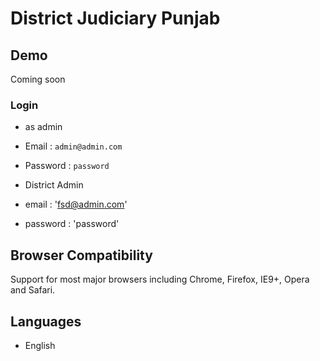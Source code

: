 # District Judiciary Punjab

## Demo

Coming soon

### Login
 * as admin
 * Email : `admin@admin.com`
 * Password : `password`
 
 * District Admin
 * email : 'fsd@admin.com'
 * password : 'password'

## Browser Compatibility
Support for most major browsers including Chrome, Firefox, IE9+, Opera and Safari.

## Languages
  * English
